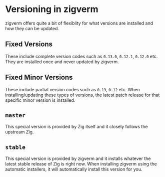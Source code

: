 # Versioning in zigverm
zigverm offers quite a bit of flexiblity for what versions are installed and how they can be updated.

## Fixed Versions
These include complete version codes such as `0.13.0`, `0.12.1`, `0.12.0` etc. They are installed once and never updated by zigverm.

## Fixed Minor Versions
These include partial version codes such as `0.13`, `0.12` etc. When installing/updating these types of versions, the latest patch
release for that specific minor version is installed. 

## `master`
This special version is provided by Zig itself and it closely follows the upstream Zig.

## `stable`
This special version is provided by zigverm and it installs whatever the latest stable release of Zig is right now.
When installing zigverm using the automatic installers, it will automatically install this version for you.
